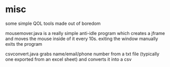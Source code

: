 # misc
some simple QOL tools made out of boredom

mousemover.java is a really simple anti-idle program which creates a jframe and moves the mouse inside of it every 10s. exiting the window
manually exits the program

csvconvert.java grabs name/email/phone number from a txt file (typically one exported from an excel sheet) and converts it into a csv
